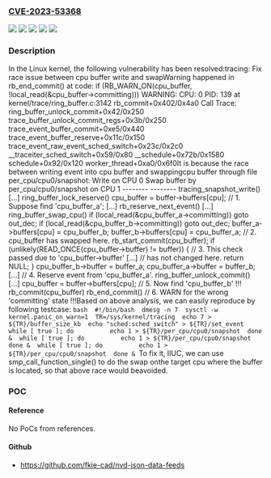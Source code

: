 ### [CVE-2023-53368](https://cve.mitre.org/cgi-bin/cvename.cgi?name=CVE-2023-53368)
![](https://img.shields.io/static/v1?label=Product&message=Linux&color=blue)
![](https://img.shields.io/static/v1?label=Version&message=&color=brightgreen)
![](https://img.shields.io/static/v1?label=Version&message=3.10%20&color=brightgreen)
![](https://img.shields.io/static/v1?label=Version&message=f1affcaaa861f27752a769f889bf1486ebd301fe%20&color=brightgreen)
![](https://img.shields.io/static/v1?label=Vulnerability&message=n%2Fa&color=blue)

### Description

In the Linux kernel, the following vulnerability has been resolved:tracing: Fix race issue between cpu buffer write and swapWarning happened in rb_end_commit() at code:	if (RB_WARN_ON(cpu_buffer, !local_read(&cpu_buffer->committing)))  WARNING: CPU: 0 PID: 139 at kernel/trace/ring_buffer.c:3142	rb_commit+0x402/0x4a0  Call Trace:   ring_buffer_unlock_commit+0x42/0x250   trace_buffer_unlock_commit_regs+0x3b/0x250   trace_event_buffer_commit+0xe5/0x440   trace_event_buffer_reserve+0x11c/0x150   trace_event_raw_event_sched_switch+0x23c/0x2c0   __traceiter_sched_switch+0x59/0x80   __schedule+0x72b/0x1580   schedule+0x92/0x120   worker_thread+0xa0/0x6f0It is because the race between writing event into cpu buffer and swappingcpu buffer through file per_cpu/cpu0/snapshot:  Write on CPU 0             Swap buffer by per_cpu/cpu0/snapshot on CPU 1  --------                   --------                             tracing_snapshot_write()                               [...]  ring_buffer_lock_reserve()    cpu_buffer = buffer->buffers[cpu]; // 1. Suppose find 'cpu_buffer_a';    [...]    rb_reserve_next_event()      [...]                               ring_buffer_swap_cpu()                                 if (local_read(&cpu_buffer_a->committing))                                     goto out_dec;                                 if (local_read(&cpu_buffer_b->committing))                                     goto out_dec;                                 buffer_a->buffers[cpu] = cpu_buffer_b;                                 buffer_b->buffers[cpu] = cpu_buffer_a;                                 // 2. cpu_buffer has swapped here.      rb_start_commit(cpu_buffer);      if (unlikely(READ_ONCE(cpu_buffer->buffer)          != buffer)) { // 3. This check passed due to 'cpu_buffer->buffer'        [...]           //    has not changed here.        return NULL;      }                                 cpu_buffer_b->buffer = buffer_a;                                 cpu_buffer_a->buffer = buffer_b;                                 [...]      // 4. Reserve event from 'cpu_buffer_a'.  ring_buffer_unlock_commit()    [...]    cpu_buffer = buffer->buffers[cpu]; // 5. Now find 'cpu_buffer_b' !!!    rb_commit(cpu_buffer)      rb_end_commit()  // 6. WARN for the wrong 'committing' state !!!Based on above analysis, we can easily reproduce by following testcase:  ``` bash  #!/bin/bash  dmesg -n 7  sysctl -w kernel.panic_on_warn=1  TR=/sys/kernel/tracing  echo 7 > ${TR}/buffer_size_kb  echo "sched:sched_switch" > ${TR}/set_event  while [ true ]; do          echo 1 > ${TR}/per_cpu/cpu0/snapshot  done &  while [ true ]; do          echo 1 > ${TR}/per_cpu/cpu0/snapshot  done &  while [ true ]; do          echo 1 > ${TR}/per_cpu/cpu0/snapshot  done &  ```To fix it, IIUC, we can use smp_call_function_single() to do the swap onthe target cpu where the buffer is located, so that above race would beavoided.

### POC

#### Reference
No PoCs from references.

#### Github
- https://github.com/fkie-cad/nvd-json-data-feeds


